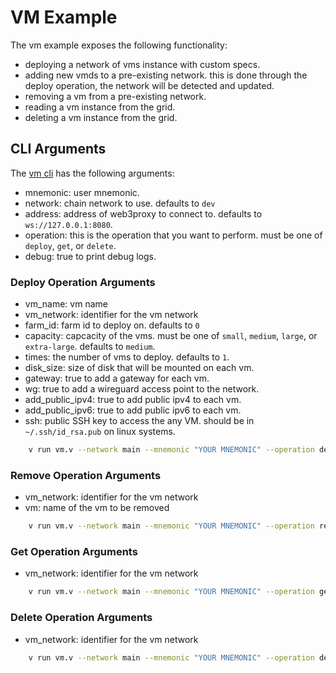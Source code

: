 # VM Example

The vm example exposes the following functionality:

- deploying a network of vms instance with custom specs.
- adding new vmds to a pre-existing network. this is done through the deploy operation, the network will be detected and updated.
- removing a vm from a pre-existing network.
- reading a vm instance from the grid.
- deleting a vm instance from the grid.

## CLI Arguments

The [vm cli](../../../../examples/tfgrid/vm.v) has the following arguments:

- mnemonic: user mnemonic.
- network: chain network to use. defaults to `dev`
- address: address of web3proxy to connect to. defaults to `ws://127.0.0.1:8080`.
- operation: this is the operation that you want to perform. must be one of `deploy`, `get`, or `delete`.
- debug: true to print debug logs.

### Deploy Operation Arguments

- vm_name: vm name
- vm_network: identifier for the vm network
- farm_id: farm id to deploy on. defaults to `0`
- capacity: capcacity of the vms. must be one of `small`, `medium`, `large`, or `extra-large`. defaults to `medium`.
- times: the number of vms to deploy. defaults to `1`.
- disk_size: size of disk that will be mounted on each vm.
- gateway: true to add a gateway for each vm.
- wg: true to add a wireguard access point to the network.
- add_public_ipv4: true to add public ipv4 to each vm.
- add_public_ipv6: true to add public ipv6 to each vm.
- ssh: public SSH key to access the any VM. should be in `~/.ssh/id_rsa.pub` on linux systems.
  
```sh
    v run vm.v --network main --mnemonic "YOUR MNEMONIC" --operation deploy --vm_name myvm --vm_network mynetwork --capacity small --times 3 --wg true --ssh "YOUR PUBLIC SSH KEY"
```

### Remove Operation Arguments

- vm_network: identifier for the vm network
- vm: name of the vm to be removed

```sh
    v run vm.v --network main --mnemonic "YOUR MNEMONIC" --operation remove --vm_network mynetwork --vm myvm
```

### Get Operation Arguments

- vm_network: identifier for the vm network

```sh
    v run vm.v --network main --mnemonic "YOUR MNEMONIC" --operation get --vm_network mynetwork
```

### Delete Operation Arguments

- vm_network: identifier for the vm network

```sh
    v run vm.v --network main --mnemonic "YOUR MNEMONIC" --operation delete --vm_network mynetwork
```
